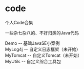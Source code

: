 # code
个人Code合集

一些杂七杂八的、不好归类的Java代码
 
Demo --     基础JavaSE小案例  
MyLog4j -- 自定义日志框架（未开始）  
MyTomcat -- 自定义Tomcat（未开始）  
MyUtils  -- 自定义综合工具包

